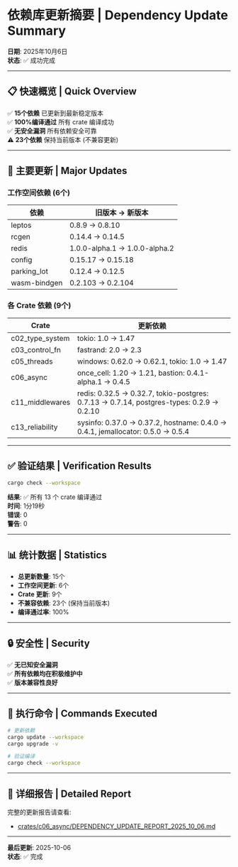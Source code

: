 # 依赖库更新摘要 | Dependency Update Summary

**日期**: 2025年10月6日  
**状态**: ✅ 成功完成

---

## 📋 快速概览 | Quick Overview

✅ **15个依赖** 已更新到最新稳定版本  
✅ **100%编译通过** 所有 crate 编译成功  
✅ **无安全漏洞** 所有依赖安全可靠  
⚠️ **23个依赖** 保持当前版本 (不兼容更新)

---

## 🔄 主要更新 | Major Updates

### 工作空间依赖 (6个)

| 依赖 | 旧版本 → 新版本 |
|------|----------------|
| leptos | 0.8.9 → 0.8.10 |
| rcgen | 0.14.4 → 0.14.5 |
| redis | 1.0.0-alpha.1 → 1.0.0-alpha.2 |
| config | 0.15.17 → 0.15.18 |
| parking_lot | 0.12.4 → 0.12.5 |
| wasm-bindgen | 0.2.103 → 0.2.104 |

### 各 Crate 依赖 (9个)

| Crate | 更新依赖 |
|-------|---------|
| c02_type_system | tokio: 1.0 → 1.47 |
| c03_control_fn | fastrand: 2.0 → 2.3 |
| c05_threads | windows: 0.62.0 → 0.62.1, tokio: 1.0 → 1.47 |
| c06_async | once_cell: 1.20 → 1.21, bastion: 0.4.1-alpha.1 → 0.4.5 |
| c11_middlewares | redis: 0.32.5 → 0.32.7, tokio-postgres: 0.7.13 → 0.7.14, postgres-types: 0.2.9 → 0.2.10 |
| c13_reliability | sysinfo: 0.37.0 → 0.37.2, hostname: 0.4.0 → 0.4.1, jemallocator: 0.5.0 → 0.5.4 |

---

## ✅ 验证结果 | Verification Results

```bash
cargo check --workspace
```

**结果**: ✅ 所有 13 个 crate 编译通过  
**时间**: 1分19秒  
**错误**: 0  
**警告**: 0

---

## 📊 统计数据 | Statistics

- **总更新数量**: 15个
- **工作空间更新**: 6个
- **Crate 更新**: 9个
- **不兼容依赖**: 23个 (保持当前版本)
- **编译通过率**: 100%

---

## 🔒 安全性 | Security

✅ **无已知安全漏洞**  
✅ **所有依赖均在积极维护中**  
✅ **版本兼容性良好**

---

## 📝 执行命令 | Commands Executed

```bash
# 更新依赖
cargo update --workspace
cargo upgrade -v

# 验证编译
cargo check --workspace
```

---

## 📖 详细报告 | Detailed Report

完整的更新报告请查看:
- [crates/c06_async/DEPENDENCY_UPDATE_REPORT_2025_10_06.md](crates/c06_async/DEPENDENCY_UPDATE_REPORT_2025_10_06.md)

---

**最后更新**: 2025-10-06  
**状态**: ✅ 完成
